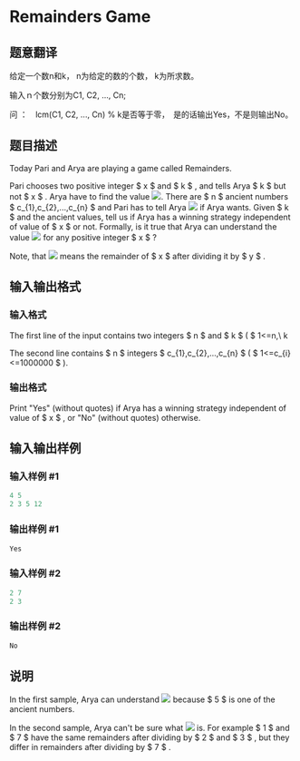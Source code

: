 # Remainders Game

## 题意翻译

给定一个数n和k， n为给定的数的个数， k为所求数。

输入ｎ个数分别为C1, C2, ..., Cn;

问 ：　lcm(C1, C2, ..., Cn) % k是否等于零，　是的话输出Yes，不是则输出No。

## 题目描述

Today Pari and Arya are playing a game called Remainders.

Pari chooses two positive integer $ x $ and $ k $ , and tells Arya $ k $ but not $ x $ . Arya have to find the value ![](https://cdn.luogu.com.cn/upload/vjudge_pic/CF687B/74cc0e497602c391113efb814a12e06ebc180bd8.png). There are $ n $ ancient numbers $ c_{1},c_{2},...,c_{n} $ and Pari has to tell Arya ![](https://cdn.luogu.com.cn/upload/vjudge_pic/CF687B/d6826eab3568be14654e0e163000c670f1c64e14.png) if Arya wants. Given $ k $ and the ancient values, tell us if Arya has a winning strategy independent of value of $ x $ or not. Formally, is it true that Arya can understand the value ![](https://cdn.luogu.com.cn/upload/vjudge_pic/CF687B/74cc0e497602c391113efb814a12e06ebc180bd8.png) for any positive integer $ x $ ?

Note, that ![](https://cdn.luogu.com.cn/upload/vjudge_pic/CF687B/cb1d84ad58154eb7ea26b65d1ae0039570db9bb6.png) means the remainder of $ x $ after dividing it by $ y $ .

## 输入输出格式

### 输入格式

The first line of the input contains two integers $ n $ and $ k $ ( $ 1<=n,\ k

The second line contains $ n $ integers $ c_{1},c_{2},...,c_{n} $ ( $ 1<=c_{i}<=1000000 $ ).

### 输出格式

Print "Yes" (without quotes) if Arya has a winning strategy independent of value of $ x $ , or "No" (without quotes) otherwise.

## 输入输出样例

### 输入样例 #1

```cpp
4 5
2 3 5 12

```
### 输出样例 #1

```cpp
Yes

```
### 输入样例 #2

```cpp
2 7
2 3

```
### 输出样例 #2

```cpp
No

```
## 说明

In the first sample, Arya can understand ![](https://cdn.luogu.com.cn/upload/vjudge_pic/CF687B/b93dce9b9ef400fa12cce1ab52784e3449739731.png) because $ 5 $ is one of the ancient numbers.

In the second sample, Arya can't be sure what ![](https://cdn.luogu.com.cn/upload/vjudge_pic/CF687B/34daaca50b46751e5d9e1271dc07f186fd9fd248.png) is. For example $ 1 $ and $ 7 $ have the same remainders after dividing by $ 2 $ and $ 3 $ , but they differ in remainders after dividing by $ 7 $ .

